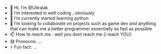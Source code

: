 - 👋 Hi, I’m @Ultralak
- 👀 I’m interested in well coding , obviously 
- 🌱 I’m currently started learning python
- 💞️ I’m looking to collaborate on projects such as game dev and anything that can make me a better programmer essentially as fast as possible
- 📫 How to reach me : well you dont reach me {i reach YOU}
- 😄 Pronouns: ...
- ⚡ Fun fact: ...

<!---
Ultralak/Ultralak is a ✨ special ✨ repository because its `README.md` (this file) appears on your GitHub profile.
You can click the Preview link to take a look at your changes.
--->
